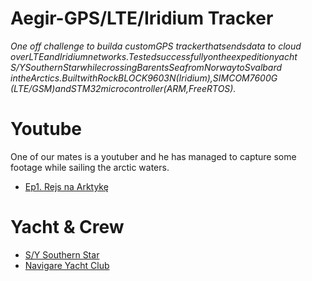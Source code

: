 # Aegir-GPS/LTE/Iridium Tracker

*One off challenge to builda customGPS trackerthatsendsdata to cloud
overLTEandIridiumnetworks.Testedsuccessfullyontheexpeditionyacht
S/YSouthernStarwhilecrossingBarentsSeafromNorwaytoSvalbard
intheArctics.BuiltwithRockBLOCK9603N(Iridium),SIMCOM7600G
(LTE/GSM)andSTM32microcontroller(ARM,FreeRTOS).*

# Youtube
One of our mates is a youtuber and he has managed to capture some footage while sailing the arctic waters.
- [Ep1. Rejs na Arktykę](https://www.youtube.com/watch?v=Z5egoxSh6OI)

# Yacht & Crew
- [S/Y Southern Star](https://www.sysouthernstar.com/)
- [Navigare Yacht Club](https://navigareyc.pl/)

